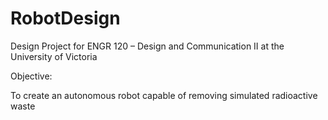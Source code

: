 # RobotDesign
Design Project for ENGR 120 – Design and Communication II at the University of Victoria

Objective:

To create an autonomous robot capable of removing simulated radioactive waste
